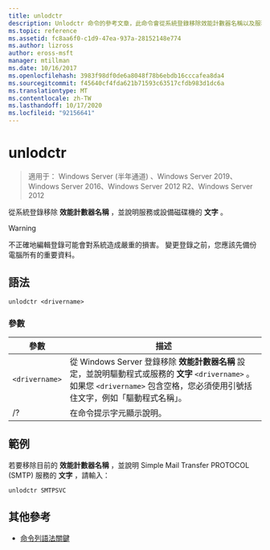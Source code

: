 ```yaml
---
title: unlodctr
description: Unlodctr 命令的參考文章，此命令會從系統登錄移除效能計數器名稱以及服務或設備磁碟機的解說文字。
ms.topic: reference
ms.assetid: fc8aa6f0-c1d9-47ea-937a-28152148e774
ms.author: lizross
author: eross-msft
manager: mtillman
ms.date: 10/16/2017
ms.openlocfilehash: 3983f98df0de6a8048f78b6ebdb16cccafea8da4
ms.sourcegitcommit: f45640cf4fda621b71593c63517cfdb983d1dc6a
ms.translationtype: MT
ms.contentlocale: zh-TW
ms.lasthandoff: 10/17/2020
ms.locfileid: "92156641"
---
```

# <a name="unlodctr"></a>unlodctr

> 適用于： Windows Server (半年通道) 、Windows Server 2019、Windows Server 2016、Windows Server 2012 R2、Windows Server 2012

從系統登錄移除 **效能計數器名稱** ，並說明服務或設備磁碟機的 **文字** 。

> [!WARNING]
> 不正確地編輯登錄可能會對系統造成嚴重的損害。 變更登錄之前，您應該先備份電腦所有的重要資料。

## <a name="syntax"></a>語法

```
unlodctr <drivername>
```

### <a name="parameters"></a>參數

| 參數 | 描述 |
|--|--|
| `<drivername>` | 從 Windows Server 登錄移除 **效能計數器名稱** 設定，並說明驅動程式或服務的 **文字** `<drivername>` 。 如果您 `<drivername>` 包含空格，您必須使用引號括住文字，例如「驅動程式名稱」。 |
| /? | 在命令提示字元顯示說明。 |

## <a name="examples"></a>範例

若要移除目前的 **效能計數器名稱** ，並說明 Simple Mail Transfer PROTOCOL (SMTP) 服務的 **文字** ，請輸入：

```
unlodctr SMTPSVC
```

## <a name="additional-references"></a>其他參考

- [命令列語法關鍵](command-line-syntax-key.md)
